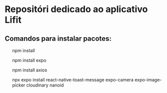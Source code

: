 <h1>Repositóri dedicado ao aplicativo Lifit</h1>
<h2>Comandos para instalar pacotes:</h2>
<ul>npm install</ul>
<ul>npm install expo </ul>
<ul>npm install axios</ul>
<ul>npx expo install react-native-toast-message expo-camera expo-image-picker cloudinary nanoid</ul>
